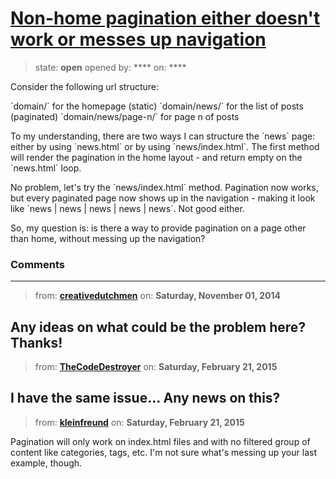 # [Non-home pagination either doesn&#x27;t work or messes up navigation](https://github.com/jekyll/jekyll-help/issues/177)

> state: **open** opened by: **** on: ****

Consider the following url structure:

&#x60;domain/&#x60; for the homepage (static)
&#x60;domain/news/&#x60; for the list of posts (paginated)
&#x60;domain/news/page-n/&#x60; for page n of posts

To my understanding, there are two ways I can structure the &#x60;news&#x60; page: either by using &#x60;news.html&#x60; or by using &#x60;news/index.html&#x60;. The first method will render the pagination in the home layout - and return empty on the &#x60;news.html&#x60; loop.

No problem, let&#x27;s try the &#x60;news/index.html&#x60; method. Pagination now works, but every paginated page now shows up in the navigation - making it look like &#x60;news | news | news | news | news&#x60;. Not good either.

So, my question is: is there a way to provide pagination on a page other than home, without messing up the navigation?

### Comments

---
> from: [**creativedutchmen**](https://github.com/jekyll/jekyll-help/issues/177#issuecomment-61363281) on: **Saturday, November 01, 2014**

Any ideas on what could be the problem here? Thanks!
---
> from: [**TheCodeDestroyer**](https://github.com/jekyll/jekyll-help/issues/177#issuecomment-75371747) on: **Saturday, February 21, 2015**

I have the same issue... Any news on this?
---
> from: [**kleinfreund**](https://github.com/jekyll/jekyll-help/issues/177#issuecomment-75379433) on: **Saturday, February 21, 2015**

Pagination will only work on index.html files and with no filtered group of content like categories, tags, etc. I&#x27;m not sure what&#x27;s messing up your last example, though.
